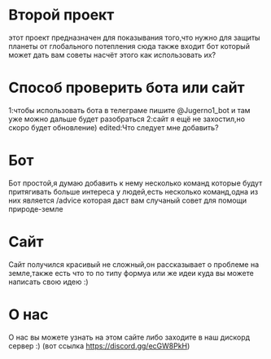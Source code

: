 # Второй проект
этот проект предназначен для показывания того,что нужно для защиты планеты от глобального потепления
сюда также входит бот который может дать вам советы насчёт этого
как использовать их?
# Способ проверить бота или сайт
1:чтобы использовать бота в телеграме пишите @Jugerno1_bot и там уже можно дальше будет разобраться
2:сайт я ещё не захостил,но скоро будет обновление)
edited:Что следует мне добавить?
# Бот
Бот простой,я думаю добавить к нему несколько команд которые будут притягивать больше интереса у людей,есть несколько команд,одна из них является 
/advice которая даст вам случаный совет для помощи природе-земле
# Сайт
Сайт получился красивый не сложный,он рассказывает о проблеме на земле,также есть что то по типу формуа или же идеи куда вы можете написать свою идею :)
# О нас
О нас вы можете узнать на этом сайте либо заходите в наш дискорд сервер :)
(вот ссылка https://discord.gg/ecGW8PkH)
